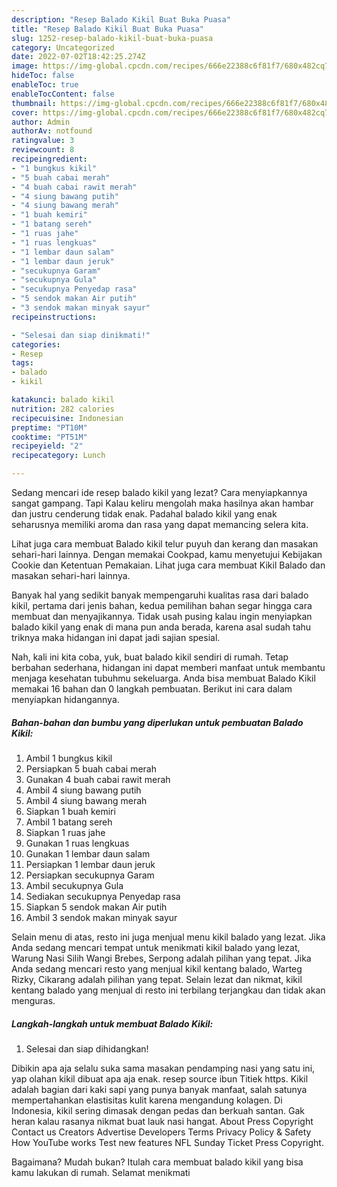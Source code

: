 ```yaml
---
description: "Resep Balado Kikil Buat Buka Puasa"
title: "Resep Balado Kikil Buat Buka Puasa"
slug: 1252-resep-balado-kikil-buat-buka-puasa
category: Uncategorized
date: 2022-07-02T18:42:25.274Z
image: https://img-global.cpcdn.com/recipes/666e22388c6f81f7/680x482cq70/balado-kikil-foto-resep-utama.jpg
hideToc: false
enableToc: true
enableTocContent: false
thumbnail: https://img-global.cpcdn.com/recipes/666e22388c6f81f7/680x482cq70/balado-kikil-foto-resep-utama.jpg
cover: https://img-global.cpcdn.com/recipes/666e22388c6f81f7/680x482cq70/balado-kikil-foto-resep-utama.jpg
author: Admin
authorAv: notfound
ratingvalue: 3
reviewcount: 8
recipeingredient:
- "1 bungkus kikil"
- "5 buah cabai merah"
- "4 buah cabai rawit merah"
- "4 siung bawang putih"
- "4 siung bawang merah"
- "1 buah kemiri"
- "1 batang sereh"
- "1 ruas jahe"
- "1 ruas lengkuas"
- "1 lembar daun salam"
- "1 lembar daun jeruk"
- "secukupnya Garam"
- "secukupnya Gula"
- "secukupnya Penyedap rasa"
- "5 sendok makan Air putih"
- "3 sendok makan minyak sayur"
recipeinstructions:

- "Selesai dan siap dinikmati!"
categories:
- Resep
tags:
- balado
- kikil

katakunci: balado kikil 
nutrition: 282 calories
recipecuisine: Indonesian
preptime: "PT10M"
cooktime: "PT51M"
recipeyield: "2"
recipecategory: Lunch

---
```



Sedang mencari ide resep balado kikil yang lezat? Cara menyiapkannya sangat gampang. Tapi Kalau keliru mengolah maka hasilnya akan hambar dan justru cenderung tidak enak. Padahal balado kikil yang enak seharusnya memiliki aroma dan rasa yang dapat memancing selera kita.


Lihat juga cara membuat Balado kikil telur puyuh dan kerang dan masakan sehari-hari lainnya. Dengan memakai Cookpad, kamu menyetujui Kebijakan Cookie dan Ketentuan Pemakaian. Lihat juga cara membuat Kikil Balado dan masakan sehari-hari lainnya.

Banyak hal yang sedikit banyak mempengaruhi kualitas rasa dari balado kikil, pertama dari jenis bahan, kedua pemilihan bahan segar hingga cara membuat dan menyajikannya. Tidak usah pusing kalau ingin menyiapkan balado kikil yang enak di mana pun anda berada, karena asal sudah tahu triknya maka hidangan ini dapat jadi sajian spesial.


Nah, kali ini kita coba, yuk, buat balado kikil sendiri di rumah. Tetap berbahan sederhana, hidangan ini dapat memberi manfaat untuk membantu menjaga kesehatan tubuhmu sekeluarga. Anda bisa membuat Balado Kikil memakai 16 bahan dan 0 langkah pembuatan. Berikut ini cara dalam menyiapkan hidangannya.

<!--inarticleads1-->

##### Bahan-bahan dan bumbu yang diperlukan untuk pembuatan Balado Kikil:

1. Ambil 1 bungkus kikil
1. Persiapkan 5 buah cabai merah
1. Gunakan 4 buah cabai rawit merah
1. Ambil 4 siung bawang putih
1. Ambil 4 siung bawang merah
1. Siapkan 1 buah kemiri
1. Ambil 1 batang sereh
1. Siapkan 1 ruas jahe
1. Gunakan 1 ruas lengkuas
1. Gunakan 1 lembar daun salam
1. Persiapkan 1 lembar daun jeruk
1. Persiapkan secukupnya Garam
1. Ambil secukupnya Gula
1. Sediakan secukupnya Penyedap rasa
1. Siapkan 5 sendok makan Air putih
1. Ambil 3 sendok makan minyak sayur


Selain menu di atas, resto ini juga menjual menu kikil balado yang lezat. Jika Anda sedang mencari tempat untuk menikmati kikil balado yang lezat, Warung Nasi Silih Wangi Brebes, Serpong adalah pilihan yang tepat. Jika Anda sedang mencari resto yang menjual kikil kentang balado, Warteg Rizky, Cikarang adalah pilihan yang tepat. Selain lezat dan nikmat, kikil kentang balado yang menjual di resto ini terbilang terjangkau dan tidak akan menguras. 

<!--inarticleads2-->

##### Langkah-langkah untuk membuat Balado Kikil:


1. Selesai dan siap dihidangkan!

Dibikin apa aja selalu suka sama masakan pendamping nasi yang satu ini, yap olahan kikil dibuat apa aja enak. resep source ibun Titiek https. Kikil adalah bagian dari kaki sapi yang punya banyak manfaat, salah satunya mempertahankan elastisitas kulit karena mengandung kolagen. Di Indonesia, kikil sering dimasak dengan pedas dan berkuah santan. Gak heran kalau rasanya nikmat buat lauk nasi hangat. About Press Copyright Contact us Creators Advertise Developers Terms Privacy Policy &amp; Safety How YouTube works Test new features NFL Sunday Ticket Press Copyright. 

Bagaimana? Mudah bukan? Itulah cara membuat balado kikil yang bisa kamu lakukan di rumah. Selamat menikmati
